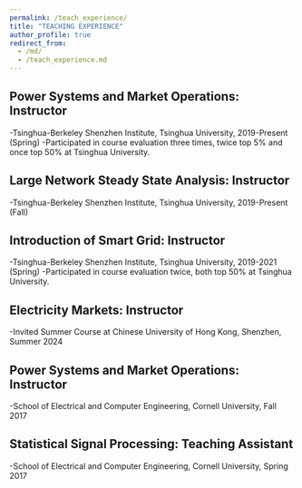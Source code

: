 ```yaml
---
permalink: /teach_experience/
title: "TEACHING EXPERIENCE"
author_profile: true
redirect_from: 
  - /md/
  - /teach_experience.md
---
```


## Power Systems and Market Operations: Instructor
-Tsinghua-Berkeley Shenzhen Institute, Tsinghua University, 2019-Present (Spring)
-Participated in course evaluation three times, twice top 5% and once top 50% at Tsinghua University.

## Large Network Steady State Analysis: Instructor 
-Tsinghua-Berkeley Shenzhen Institute, Tsinghua University, 2019-Present (Fall)

## Introduction of Smart Grid: Instructor 
-Tsinghua-Berkeley Shenzhen Institute, Tsinghua University, 2019-2021 (Spring)
-Participated in course evaluation twice, both top 50% at Tsinghua University.

## Electricity Markets: Instructor 
-Invited Summer Course at Chinese University of Hong Kong, Shenzhen, Summer 2024

## Power Systems and Market Operations: Instructor 
-School of Electrical and Computer Engineering, Cornell University, Fall 2017

## Statistical Signal Processing: Teaching Assistant 
-School of Electrical and Computer Engineering, Cornell University, Spring 2017
